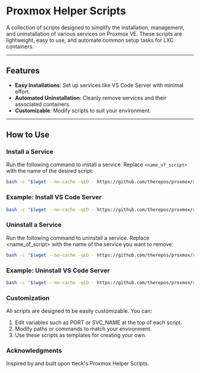 # Proxmox Helper Scripts

A collection of scripts designed to simplify the installation, management, and uninstallation of various services on Proxmox VE. These scripts are lightweight, easy to use, and automate common setup tasks for LXC containers.

---

## Features

- **Easy Installations**: Set up services like VS Code Server with minimal effort.
- **Automated Uninstallation**: Cleanly remove services and their associated containers.
- **Customizable**: Modify scripts to suit your environment.

---

## How to Use

### Install a Service
Run the following command to install a service. Replace `<name_of_script>` with the name of the desired script:

```bash
bash -c "$(wget --no-cache -qLO - https://github.com/therepos/proxmox/raw/main/<name_of_script>.sh)"
```
### Example: Install VS Code Server

```bash
bash -c "$(wget --no-cache -qLO - https://github.com/therepos/proxmox/raw/main/vscodeserver.sh)"
```

### Uninstall a Service
Run the following command to uninstall a service. Replace <name_of_script> with the name of the service you want to remove:

```bash
bash -c "$(wget --no-cache -qLO - https://github.com/therepos/proxmox/raw/main/ct/<name_of_script>-uninstall.sh)"
```

### Example: Uninstall VS Code Server

```bash
bash -c "$(wget --no-cache -qLO - https://github.com/therepos/proxmox/raw/main/ct/vscodeserver-uninstall.sh)"
```

### Customization
All scripts are designed to be easily customizable. You can:

1. Edit variables such as PORT or SVC_NAME at the top of each script.
2. Modify paths or commands to match your environment.
3. Use these scripts as templates for creating your own.

### Acknowledgments
Inspired by and built upon tteck's Proxmox Helper Scripts.
